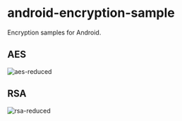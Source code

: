# android-encryption-sample

Encryption samples for Android.

## AES
![aes-reduced](https://user-images.githubusercontent.com/4404680/175976644-713b399b-f4b0-4804-b176-443e54d66eb7.gif)


## RSA
![rsa-reduced](https://user-images.githubusercontent.com/4404680/175976679-aa9214f2-6e47-4583-b857-0afe66bff985.gif)
